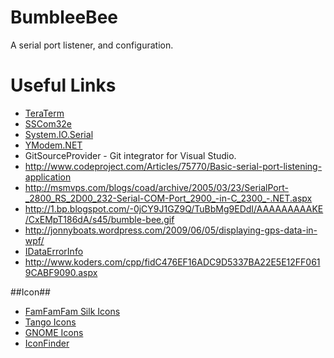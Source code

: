 BumbleeBee
==========
A serial port listener, and configuration.

Useful Links
==================
- [TeraTerm](http://ttssh2.sourceforge.jp/)
- [SSCom32e](http://musicshield.googlecode.com/files/sscom32E.exe)
- [System.IO.Serial](http://msdn.microsoft.com/en-us/library/bke5bt2e%28v=vs.90%29.aspx)
- [YModem.NET](http://code.google.com/p/ymodemdotnet/)
- GitSourceProvider - Git integrator for Visual Studio.
- http://www.codeproject.com/Articles/75770/Basic-serial-port-listening-application
- http://msmvps.com/blogs/coad/archive/2005/03/23/SerialPort-_2800_RS_2D00_232-Serial-COM-Port_2900_-in-C_2300_-.NET.aspx
- http://1.bp.blogspot.com/-0jCY9J1GZ9Q/TuBbMg9EDdI/AAAAAAAAAKE/CxEMpT186dA/s45/bumble-bee.gif
- http://jonnyboats.wordpress.com/2009/06/05/displaying-gps-data-in-wpf/
- [IDataErrorInfo](http://tarundotnet.wordpress.com/2011/03/03/wpf-tutorial-how-to-use-idataerrorinfo-in-wpf/)
- http://www.koders.com/cpp/fidC476EF16ADC9D5337BA22E5E12FF0619CABF9090.aspx


##Icon##
- [FamFamFam Silk Icons](http://www.famfamfam.com/)
- [Tango Icons](http://commons.wikimedia.org/wiki/Tango_icons)
- [GNOME Icons](http://commons.wikimedia.org/wiki/GNOME_Desktop_icons)
- [IconFinder](http://www.iconfinder.com/)
